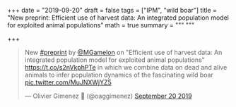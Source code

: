 +++
date = "2019-09-20"
draft = false
tags = ["IPM", "wild boar"]
title = "New preprint: Efficient use of harvest data: An integrated population model for exploited animal populations"
math = true
summary = """
"""

+++

<blockquote class="twitter-tweet"><p lang="en" dir="ltr">New <a href="https://twitter.com/hashtag/preprint?src=hash&amp;ref_src=twsrc%5Etfw">#preprint</a> by <a href="https://twitter.com/MGamelon?ref_src=twsrc%5Etfw">@MGamelon</a> on &quot;Efficient use of harvest data: An integrated population model for exploited animal populations&quot; <a href="https://t.co/s2nVkphPTe">https://t.co/s2nVkphPTe</a> in which we combine data on dead and alive animals to infer population dynamics of the fascinating wild boar <a href="https://t.co/MuJNXWjYZ5">pic.twitter.com/MuJNXWjYZ5</a></p>&mdash; Olivier Gimenez 🖖 (@oaggimenez) <a href="https://twitter.com/oaggimenez/status/1174951120382218240?ref_src=twsrc%5Etfw">September 20 2019</a></blockquote> <script async src="https://platform.twitter.com/widgets.js" charset="utf-8"></script> 